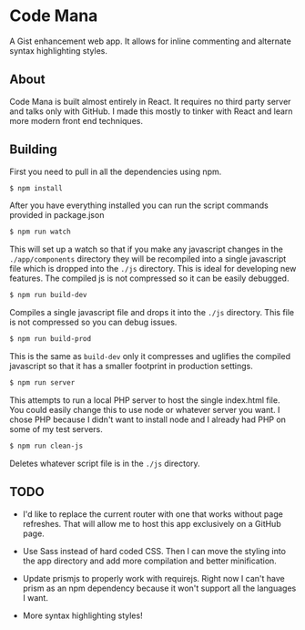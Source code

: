 Code Mana
=========

A Gist enhancement web app. It allows for inline commenting and alternate syntax highlighting styles.

About
-----

Code Mana is built almost entirely in React. It requires no third party server and talks only with GitHub.
I made this mostly to tinker with React and learn more modern front end techniques.

Building
--------

First you need to pull in all the dependencies using npm.

```sh
$ npm install
```

After you have everything installed you can run the script commands provided in package.json

```sh
$ npm run watch
```
This will set up a watch so that if you make any javascript changes in the `./app/components` directory they will be recompiled
into a single javascript file which is dropped into the `./js` directory. This is ideal for developing new features. The compiled
js is not compressed so it can be easily debugged.

```sh
$ npm run build-dev
```
Compiles a single javascript file and drops it into the `./js` directory. This file is not compressed so you can debug issues.

```sh
$ npm run build-prod
```
This is the same as `build-dev` only it compresses and uglifies the compiled javascript so that it has a smaller footprint
in production settings.

```sh
$ npm run server
```
This attempts to run a local PHP server to host the single index.html file. You could easily change this to use node or
whatever server you want. I chose PHP because I didn't want to install node and I already had PHP on some of my test servers.

```sh
$ npm run clean-js
```
Deletes whatever script file is in the `./js` directory.

TODO
----

 + I'd like to replace the current router with one that works without page refreshes. That will allow me to host this app exclusively on a GitHub page.

 + Use Sass instead of hard coded CSS. Then I can move the styling into the app directory and add more compilation and better minification.

 + Update prismjs to properly work with requirejs. Right now I can't have prism as an npm dependency because it won't support all the languages I want.

 + More syntax highlighting styles!